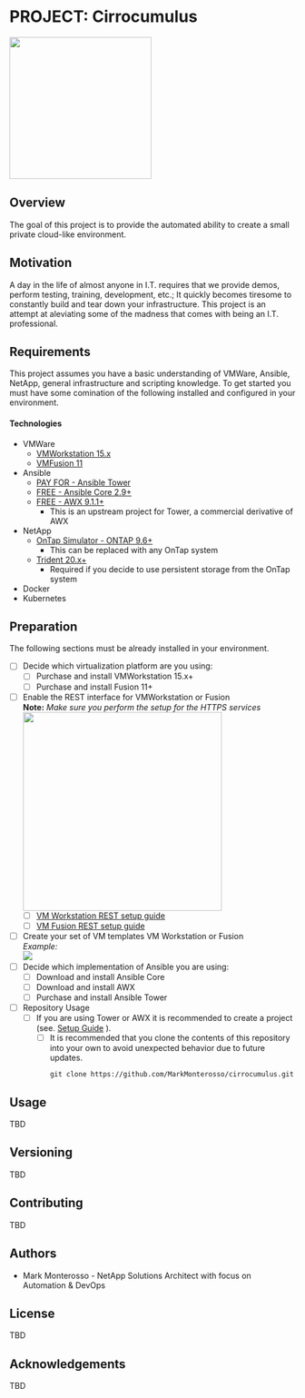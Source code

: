 # PROJECT: Cirrocumulus
<img src="https://github.com/MarkMonterosso/vm-deployment/blob/dev/imgs/cirrocumulus.jpeg" width=250>

## Overview
The goal of this project is to provide the automated ability to create a small private cloud-like environment.

## Motivation
A day in the life of almost anyone in I.T. requires that we provide demos, perform testing, training,
development, etc.; It quickly becomes tiresome to constantly build and tear down your infrastructure. This project is 
an attempt at aleviating some of the madness that comes with being an I.T. professional. 

## Requirements
This project assumes you have a basic understanding of VMWare, Ansible, NetApp, general infrastructure and scripting knowledge. 
To get started you must have some comination of the following installed and configured in your environment.

#### Technologies
+ VMWare
  +  <a href="https://www.vmware.com/products/workstation-pro/workstation-pro-evaluation.html">VMWorkstation 15.x</a> 
  +  <a href="https://www.vmware.com/go/downloadfusion">VMFusion 11</a>
+ Ansible
  + <a href="https://docs.ansible.com/">PAY FOR - Ansible Tower</a>
  + <a href="https://docs.ansible.com/">FREE - Ansible Core 2.9+</a>
  + <a href="https://github.com/ansible/awx">FREE - AWX 9.1.1+</a> 
    + This is an upstream project for Tower, a commercial derivative of AWX 
+ NetApp 
  + <a href="https://mysupport.netapp.com/site/tools/tool-eula/5e31797415040d3cce0033d3">OnTap Simulator - ONTAP 9.6+</a>
    + This can be replaced with any OnTap system
  + <a href="https://netapp-trident.readthedocs.io/en/stable-v20.01/">Trident 20.x+</a>
    + Required if you decide to use persistent storage from the OnTap system
+ Docker 
+ Kubernetes
  
## Preparation
The following sections must be already installed in your environment.
- [ ] Decide which virtualization platform are you using:
  - [ ] Purchase and install VMWorkstation 15.x+
  - [ ] Purchase and install Fusion 11+
- [ ] Enable the REST interface for VMWorkstation or Fusion
    <br>__Note:__ _Make sure you perform the setup for the HTTPS services_<br>
    <img src="https://github.com/MarkMonterosso/vm-deployment/blob/dev/imgs/vmworkstation/vmworkstation_rest.PNG" width=350>
  - [ ] <a href="https://docs.vmware.com/en/VMware-Workstation-Pro/15.0/com.vmware.ws.using.doc/GUID-C3361DF5-A4C1-432E-850C-8F60D83E5E2B.html">VM Workstation REST setup guide</a>
  - [ ] <a href="https://docs.vmware.com/en/VMware-Fusion/11/com.vmware.fusion.using.doc/GUID-63847178-3425-4D92-A043-EFBC1251C606.html">VM Fusion REST setup guide</a>
- [ ] Create your set of VM templates VM Workstation or Fusion
        <br>_Example:<br> <img src="https://github.com/MarkMonterosso/vm-deployment/blob/dev/imgs/vmworkstation/vmworkstation_templates.PNG"/>_
- [ ] Decide which implementation of Ansible you are using:
  - [ ] Download and install Ansible Core
  - [ ] Download and install AWX
  - [ ] Purchase and install Ansible Tower
- [ ] Repository Usage
  - [ ] If you are using Tower or AWX it is recommended to create a project (see. <a href="https://github.com/MarkMonterosso/vm-deployment/blob/dev/TOWER_AWX.md">Setup Guide</a> ).
    - [ ] It is recommended that you clone the contents of this repository into your own to avoid unexpected behavior due to future updates.
        ```
        git clone https://github.com/MarkMonterosso/cirrocumulus.git    
        ```  
  
## Usage
TBD

## Versioning
TBD
## Contributing
TBD
## Authors
+ Mark Monterosso - NetApp Solutions Architect with focus on Automation & DevOps

## License
TBD
## Acknowledgements
TBD